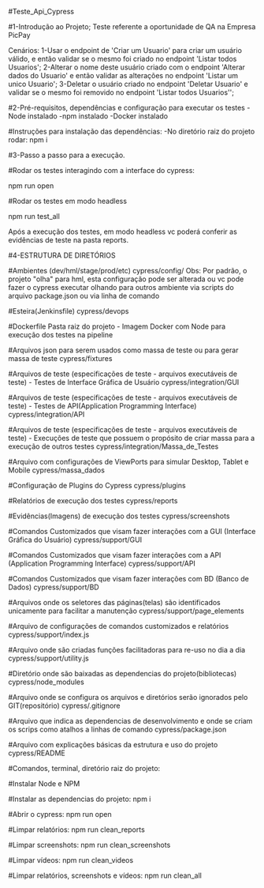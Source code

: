 #Teste_Api_Cypress

#1-Introdução ao Projeto;
Teste referente a oportunidade de QA na Empresa PicPay

Cenários:
1-Usar o endpoint de 'Criar um Usuario' para criar um usuário válido, e então validar se o mesmo foi criado no endpoint 'Listar todos Usuarios';
2-Alterar o nome deste usuário criado com o endpoint 'Alterar dados do Usuario' e então validar as alterações no endpoint 'Listar um unico Usuario';
3-Deletar o usuário criado no endpoint 'Deletar Usuario' e validar se o mesmo foi removido no endpoint 'Listar todos Usuarios'';



#2-Pré-requisitos, dependências e configuração para executar os testes
-Node instalado
-npm instalado
-Docker instalado

#Instruções para instalação das dependências:
-No diretório raiz do projeto rodar:
npm i

#3-Passo a passo para a execução.


#Rodar os testes interagindo com a interface do cypress:

npm run open

#Rodar os testes em modo headless

npm run test_all

Após a execução dos testes, em modo headless vc poderá conferir as evidências de teste na pasta reports.


#4-ESTRUTURA DE DIRETÓRIOS

#Ambientes (dev/hml/stage/prod/etc)
cypress/config/
Obs: Por padrão, o projeto "olha" para hml, esta configuração pode ser alterada ou vc pode fazer o cypress executar olhando para outros ambiente via scripts do arquivo package.json ou via linha de comando

#Esteira(Jenkinsfile)
cypress/devops

#Dockerfile
Pasta raiz do projeto - Imagem Docker com Node para execução dos testes na pipeline

#Arquivos json para serem usados como massa de teste ou para gerar massa de teste
cypress/fixtures

#Arquivos de teste (especificações de teste - arquivos executáveis de teste) - Testes de Interface Gráfica de Usuário
cypress/integration/GUI

#Arquivos de teste (especificações de teste - arquivos executáveis de teste) - Testes de API(Application Programming Interface)
cypress/integration/API

#Arquivos de teste (especificações de teste - arquivos executáveis de teste) - Execuções de teste que possuem o propósito de criar massa para a execução de outros testes
cypress/integration/Massa_de_Testes

#Arquivo com configurações de ViewPorts para simular Desktop, Tablet e Mobile
cypress/massa_dados

#Configuração de Plugins do Cypress
cypress/plugins

#Relatórios de execução dos testes
cypress/reports

#Evidências(Imagens) de execução dos testes
cypress/screenshots

#Comandos Customizados que visam fazer interações com a GUI (Interface Gráfica do Usuário)
cypress/support/GUI

#Comandos Customizados que visam fazer interações com a API (Application Programming Interface)
cypress/support/API

#Comandos Customizados que visam fazer interações com BD (Banco de Dados)
cypress/support/BD

#Arquivos onde os seletores das páginas(telas) são identificados unicamente para facilitar a manutenção
cypress/support/page_elements

#Arquivo de configurações de comandos customizados e relatórios
cypress/support/index.js

#Arquivo onde são criadas funções facilitadoras para re-uso no dia a dia
cypress/support/utility.js

#Diretório onde são baixadas as dependencias do projeto(bibliotecas)
cypress/node_modules

#Arquivo onde se configura os arquivos e diretórios serão ignorados pelo GIT(repositório)
cypress/.gitignore

#Arquivo que indica as dependencias de desenvolvimento e onde se criam os scrips como atalhos a linhas de comando
cypress/package.json

#Arquivo com explicações básicas da estrutura e uso do projeto
cypress/README



#Comandos, terminal, diretório raiz do projeto:


#Instalar Node e NPM

#Instalar as dependencias do projeto: npm i

#Abrir o cypress: npm run open

#Limpar relatórios: npm run clean_reports

#Limpar screenshots: npm run clean_screenshots

#Limpar vídeos: npm run clean_videos

#Limpar relatórios, screenshots e vídeos: npm run clean_all
